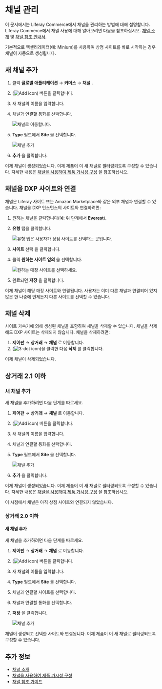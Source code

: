 # 채널 관리

이 문서에서는 Liferay Commerce에서 채널을 관리하는 방법에 대해 설명합니다. Liferay Commerce에서 채널 사용에 대해 알아보려면 다음을 참조하십시오. [채널 소개](./introduction-to-channels.md) 및 [채널 참조 안내서](./channels-reference-guide.md).

기본적으로 액셀러레이터(예: Minium)를 사용하여 상점 사이트를 바로 시작하는 경우 채널이 자동으로 생성됩니다.

## 새 채널 추가

1. 클릭 **글로벌 애플리케이션** &rarr; **커머스** &rarr; **채널** .
1. (![Add icon](../../images/icon-add.png)) 버튼을 클릭합니다.
1. 새 채널의 이름을 입력합니다.
1. 채널과 연결할 통화를 선택합니다.

    ![채널로 이동합니다.](./managing-channels/images/01.png)

1. **Type** 필드에서 **Site** 을 선택합니다.

    ![채널 추가](./managing-channels/images/02.png)

1. **추가** 을 클릭합니다.

이제 채널이 생성되었습니다. 이제 제품이 이 새 채널로 필터링되도록 구성할 수 있습니다. 자세한 내용은 [채널을 사용하여 제품 가시성 구성](./configuring-product-visibility-using-channels.md) 을 참조하십시오.

## 채널을 DXP 사이트와 연결

채널은 Liferay 사이트 또는 Amazon Marketplace와 같은 외부 채널과 연결할 수 있습니다. 채널을 DXP 인스턴스의 사이트와 연결하려면:

1. 원하는 채널을 클릭합니다(예: 위 단계에서 **Everest**).
1. **유형** 탭을 클릭합니다.

    ![유형 탭은 사용자가 상점 사이트를 선택하는 곳입니다.](./managing-channels/images/03.png)

1. **사이트** 선택 을 클릭합니다.
1. 클릭 **원하는 사이트 옆의** 을 선택합니다.

    ![원하는 매장 사이트를 선택하세요.](./managing-channels/images/04.png)

1. 완료되면 **저장** 을 클릭합니다.

이제 채널이 해당 매장 사이트와 연결됩니다. 사용자는 이미 다른 채널과 연결되어 있지 않은 한 나중에 언제든지 다른 사이트를 선택할 수 있습니다.

## 채널 삭제

사이트 가속기에 의해 생성된 채널을 포함하여 채널을 삭제할 수 있습니다. 채널을 삭제해도 DXP 사이트는 삭제되지 않습니다. 채널을 삭제하려면:

1. **제어판** → **상거래** → **채널** 로 이동합니다.
1. (![3-dot icon](../../images/icon-actions.png))을 클릭한 다음 **삭제** 를 클릭합니다.

이제 채널이 삭제되었습니다.

## 상거래 2.1 이하

### 새 채널 추가

새 채널을 추가하려면 다음 단계를 따르세요.

1. **제어판** → **상거래** → **채널** 로 이동합니다.
1. (![Add icon](../../images/icon-add.png)) 버튼을 클릭합니다.
1. 새 채널의 이름을 입력합니다.
1. 채널과 연결할 통화를 선택합니다.
1. **Type** 필드에서 **Site** 을 선택합니다.

    ![채널 추가](./managing-channels/images/02.png)

1. **추가** 을 클릭합니다.

이제 채널이 생성되었습니다. 이제 제품이 이 새 채널로 필터링되도록 구성할 수 있습니다. 자세한 내용은 [채널을 사용하여 제품 가시성 구성](./configuring-product-visibility-using-channels.md) 을 참조하십시오.

이 시점에서 채널은 아직 상점 사이트와 연결되지 않았습니다.

### 상거래 2.0 이하

#### 새 채널 추가

새 채널을 추가하려면 다음 단계를 따르세요.

1. **제어판** → **상거래** → **채널** 로 이동합니다.
1. (![Add icon](../../images/icon-add.png)) 버튼을 클릭합니다.
1. 새 채널의 이름을 입력합니다.
1. **Type** 필드에서 **Site** 을 선택합니다.
1. 채널과 연결할 사이트를 선택합니다.
1. 채널과 연결할 통화를 선택합니다.
1. **저장** 을 클릭합니다.

    ![채널 추가](./managing-channels/images/01.png)

채널이 생성되고 선택한 사이트와 연결됩니다. 이제 제품이 이 새 채널로 필터링되도록 구성할 수 있습니다.

## 추가 정보

* [채널 소개](./introduction-to-channels.md)
* [채널을 사용하여 제품 가시성 구성](./configuring-product-visibility-using-channels.md)
* [채널 참조 가이드](./channels-reference-guide.md)
